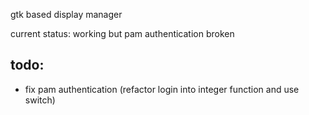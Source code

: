 gtk based display manager

current status: working but pam authentication broken

## todo:
- fix pam authentication (refactor login into integer function and use switch)

